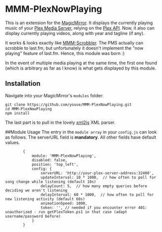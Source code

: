# MMM-PlexNowPlaying
This is an extension for the [MagicMirror](https://github.com/MichMich/MagicMirror). It displays the currently playing music of your [Plex Media Server](https://plex.tv), relying on the [Plex API](https://github.com/Arcanemagus/plex-api/wiki/Sessions-Status).  Now, it also can display currently playing videos, along with year and tagline (if any).

It works & looks exactly like [MMM-Scrobbler](https://github.com/PtrBld/MMM-Scrobbler).  The PMS actually can scrobble to last.fm, but unfortunately it doesn't implement the "now playing" feature of last.fm.  Hence, this module was born :)

In the event of multiple media playing at the same time, the first one found (which is arbitrary as far as I know) is what gets displayed by this module.

## Installation

Navigate into your MagicMirror's `modules` folder:

```
git clone https://github.com/youse/MMM-PlexNowPlaying.git
cd MMM-PlexNowPlaying
npm install
```

The last part is to pull in the lovely [xml2js](https://github.com/Leonidas-from-XIV/node-xml2js) XML parser.

##Module Usage
The entry in the `module array` in your `config.js` can look as follows. The serverURL field is **mandatory**. All other fields have default values.

```
        {
            module: 'MMM-PlexNowPlaying',
            disabled: false,
            position: 'top_left',
            config: {
                serverURL: 'http://your-plex-server-address:32400',
                updateInterval: 10 * 1000,  // how often to poll for song change while listening (default 10s)
                delayCount: 5,  // how many empty queries before deciding we aren't listening
                delayInterval: 60 * 1000,  // how often to poll for new listening activity (default 60s)
                animationSpeed: 1000,
                token: '', // needed if you encounter error 401: unauthorized - run getPlexToken.ps1 in that case (adapt username/password before)
            }
        }
```

